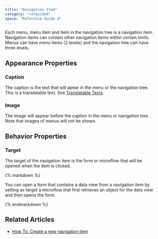 ```yaml
---
title: "Navigation Item"
category: "refguide4"
space: "Reference Guide 4"
---
```

Each menu, menu item and item in the navigation tree is a navigation item. Navigation items can contain other navigation items within certain limits. Menus can have menu items (2 levels) and the navigation tree can have three levels.

## Appearance Properties

### Caption

The caption is the text that will apear in the menu or the navigation tree. This is a translatable text. See [Translatable Texts](translatable-texts).

### Image

The image will appear before the caption in the menu or navigation tree. Note that images of menus will not be shown.

## Behavior Properties

### Target

The target of the navigation item is the form or microflow that will be opened when the item is clicked.

<div class="alert alert-success">{% markdown %}

You can open a form that contains a data view from a navigation item by setting as target a microflow that first retrieves an object for the data view and then opens the form.

{% endmarkdown %}</div>

## Related Articles

*   [How To: Create a new navigation item](https://world.mendix.com/display/howto25/Create+a+new+navigation+menu+item)